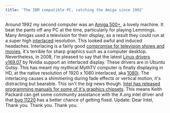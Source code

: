 ```yaml
---
title: 'The IBM compatible PC, catching the Amiga since 1992'
---
```


Around 1992 my second computer was an [Amiga
500+](http://en.wikipedia.org/wiki/Amiga_500+), a lovely machine. It
beat the pants off any PC at the time, particularly for playing
Lemmings. Many Amigas used a television for their display, as a result
they could run at a super high
[interlaced](http://en.wikipedia.org/wiki/Interlace) resolution. This
looked awful and induced headaches. Interlacing is a fairly good
[compromise for television shows and
movies](http://en.wikipedia.org/wiki/720p#720p_versus_1080i), it's
terrible for sharp graphics such as a computer desktop. Nevertheless, in
2008, I'm pleased to say that the latest [Linux drivers
v169.07](http://www.nvidia.com/object/linux_display_ia32_169.07.html) by
Nvidia support an interlaced display. These drivers are in Ubuntu Gutsy.
This has meant my mythical MythTV computer is finally displaying in HD,
at the native resolution of 1920 x 1080 interlaced, aka
[1080i](http://en.wikipedia.org/wiki/1080i). The interlacing causes a
shimmering during fade effects or vertical motion, it's distracting but
bearable. This isn't the *big* news though. [Intel has released
programming manuals for some of it's graphics
chipsets](http://lwn.net/Articles/267436/). This means Keith Packard can
get some community assistance with the X.org intel driver and that [bug
11220](http://bugs.freedesktop.org/show_bug.cgi?id=11220) has a better
chance of getting fixed. Update: Dear Intel, Thank you. Thank you. Thank
you.

